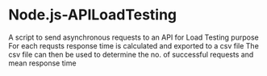# Node.js-APILoadTesting
A script to send asynchronous requests to an API for Load Testing purpose
For each requsts response time is calculated and exported to a csv file
The csv file can then be used to determine the no. of successful requests and mean response time
